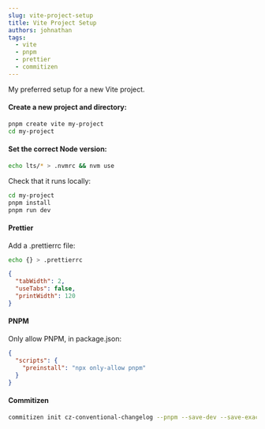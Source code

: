 ```yaml
---
slug: vite-project-setup
title: Vite Project Setup
authors: johnathan
tags:
  - vite
  - pnpm
  - prettier
  - commitizen
---
```


My preferred setup for a new Vite project.
<!-- truncate -->

#### Create a new project and directory:

```bash
pnpm create vite my-project
cd my-project
```

#### Set the correct Node version:

```bash
echo lts/* > .nvmrc && nvm use
```

Check that it runs locally:

```bash
cd my-project
pnpm install
pnpm run dev
```

#### Prettier

Add a .prettierrc file:

```bash
echo {} > .prettierrc
```

```json
{
  "tabWidth": 2,
  "useTabs": false,
  "printWidth": 120
}
```

#### PNPM

Only allow PNPM, in package.json:

```json
{
  "scripts": {
    "preinstall": "npx only-allow pnpm"
  }
}
```

#### Commitizen

```bash
commitizen init cz-conventional-changelog --pnpm --save-dev --save-exact
```
